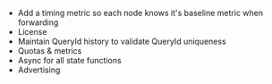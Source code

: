 * Add a timing metric so each node knows it's baseline metric when forwarding
* License
* Maintain QueryId history to validate QueryId uniqueness
* Quotas & metrics
* Async for all state functions
* Advertising
